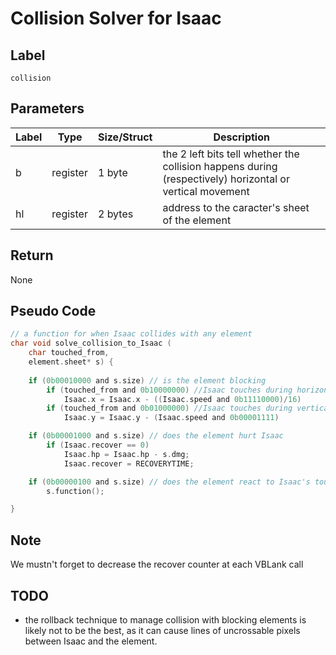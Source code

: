 # Collision Solver for Isaac

## Label

`collision`

## Parameters

| Label | Type | Size/Struct | Description |
| ----- | ---- | ----------- | ----------- |
| b | register | 1 byte | the 2 left bits tell whether the collision happens during (respectively) horizontal or vertical movement |
| hl | register | 2 bytes | address to the caracter's sheet of the element |

## Return

None

## Pseudo Code

~~~C
// a function for when Isaac collides with any element
char void solve_collision_to_Isaac (
	char touched_from,
	element.sheet* s) {
	
	if (0b00010000 and s.size) // is the element blocking
		if (touched_from and 0b10000000) //Isaac touches during horizontal movement
			Isaac.x = Isaac.x - ((Isaac.speed and 0b11110000)/16)
		if (touched_from and 0b01000000) //Isaac touches during vertical movement
			Isaac.y = Isaac.y - (Isaac.speed and 0b00001111)

	if (0b00001000 and s.size) // does the element hurt Isaac
		if (Isaac.recover == 0)
			Isaac.hp = Isaac.hp - s.dmg;
			Isaac.recover = RECOVERYTIME;

	if (0b00000100 and s.size) // does the element react to Isaac's touch
		s.function();

}
~~~

## Note

We mustn't forget to decrease the recover counter at each VBLank call

## TODO

* the rollback technique to manage collision with blocking elements is likely not to be the best, as it can cause lines of uncrossable pixels between Isaac and the element.